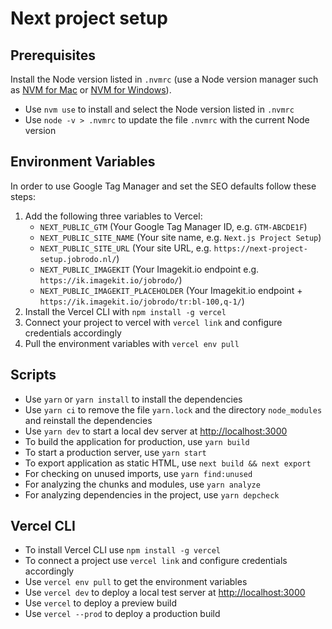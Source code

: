 # Next project setup

## Prerequisites

Install the Node version listed in `.nvmrc` (use a Node version manager such
as [NVM for Mac](https://github.com/nvm-sh/nvm) or [NVM for Windows](https://github.com/coreybutler/nvm-windows)).

- Use `nvm use` to install and select the Node version listed in `.nvmrc`
- Use `node -v > .nvmrc` to update the file `.nvmrc` with the current Node version

## Environment Variables

In order to use Google Tag Manager and set the SEO defaults follow these steps:

1. Add the following three variables to Vercel:
   - `NEXT_PUBLIC_GTM` (Your Google Tag Manager ID, e.g. `GTM-ABCDE1F`)
   - `NEXT_PUBLIC_SITE_NAME` (Your site name, e.g. `Next.js Project Setup`)
   - `NEXT_PUBLIC_SITE_URL` (Your site URL, e.g. `https://next-project-setup.jobrodo.nl/`)
   - `NEXT_PUBLIC_IMAGEKIT` (Your Imagekit.io endpoint e.g. ` https://ik.imagekit.io/jobrodo/`)
   - `NEXT_PUBLIC_IMAGEKIT_PLACEHOLDER` (Your Imagekit.io endpoint + ` https://ik.imagekit.io/jobrodo/tr:bl-100,q-1/`)
2. Install the Vercel CLI with `npm install -g vercel`
3. Connect your project to vercel with `vercel link` and configure credentials accordingly
4. Pull the environment variables with `vercel env pull`

## Scripts

- Use `yarn` or `yarn install` to install the dependencies
- Use `yarn ci` to remove the file `yarn.lock` and the directory `node_modules` and reinstall the dependencies
- Use `yarn dev` to start a local dev server at [http://localhost:3000](http://localhost:3000)
- To build the application for production, use `yarn build`
- To start a production server, use `yarn start`
- To export application as static HTML, use `next build && next export`
- For checking on unused imports, use `yarn find:unused`
- For analyzing the chunks and modules, use `yarn analyze`
- For analyzing dependencies in the project, use `yarn depcheck`

## Vercel CLI

- To install Vercel CLI use `npm install -g vercel`
- To connect a project use `vercel link` and configure credentials accordingly
- Use `vercel env pull` to get the environment variables
- Use `vercel dev` to deploy a local test server at [http://localhost:3000](http://localhost:3000)
- Use `vercel` to deploy a preview build
- Use `vercel --prod` to deploy a production build
